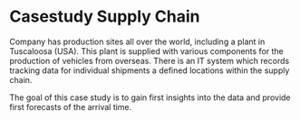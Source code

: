 # Casestudy Supply Chain
Company has production sites all over the world, including a plant in Tuscaloosa (USA). This plant is supplied with various components for the production of vehicles from overseas. There is an IT system which records tracking data for individual shipments a defined locations within the supply chain.

The goal of this case study is to gain first insights into the data and provide first forecasts of the arrival time.
